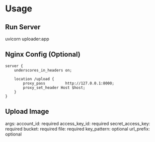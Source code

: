 # Usage
## Run Server
uvicorn uploader:app

## Nginx Config (Optional)
```
server {
    underscores_in_headers on;

    location /upload {
        proxy_pass         http://127.0.0.1:8000;
        proxy_set_header Host $host;
    }
}
```

## Upload Image
args:
    account_id: required
    access_key_id: required
    secret_access_key: required
    bucket: required
    file: required
    key_pattern: optional
    url_prefix: optional

